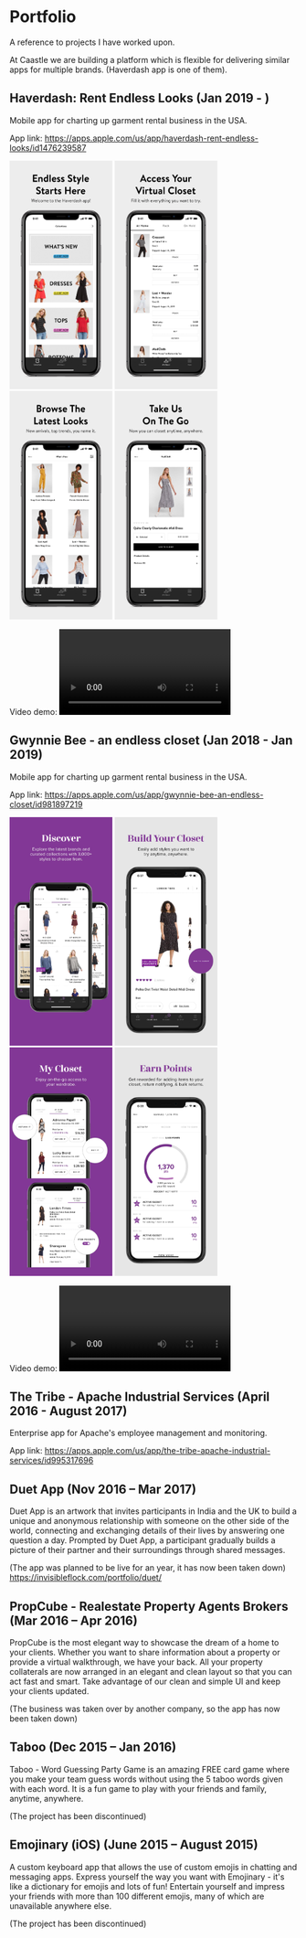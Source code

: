# Portfolio
A reference to projects I have worked upon.

At Caastle we are building a platform which is flexible for delivering similar apps for multiple brands. (Haverdash app is one of them).

## Haverdash: Rent Endless Looks (Jan 2019 - )
Mobile app for charting up garment rental business in the USA.

App link: https://apps.apple.com/us/app/haverdash-rent-endless-looks/id1476239587

<img src="https://github.com/v-i-s-h-a-l/Portfolio/blob/master/Media/HD/HD1.jpg"
     alt=""
     height="400"
     width="180"/> <img src="https://github.com/v-i-s-h-a-l/Portfolio/blob/master/Media/HD/HD2.jpg"
     alt=""
     height="400"
     width="180"/> <img src="https://github.com/v-i-s-h-a-l/Portfolio/blob/master/Media/HD/HD3.jpg"
     alt=""
     height="400"
     width="180"/> <img src="https://github.com/v-i-s-h-a-l/Portfolio/blob/master/Media/HD/HD4.jpg"
     alt=""
     height="400"
     width="180"/>

Video demo:
![Haverdash Video](https://github.com/v-i-s-h-a-l/Portfolio/blob/master/Media/HD/HDVid1.MP4)

## Gwynnie Bee - an endless closet (Jan 2018 - Jan 2019)
Mobile app for charting up garment rental business in the USA.

App link: https://apps.apple.com/us/app/gwynnie-bee-an-endless-closet/id981897219

<img src="https://github.com/v-i-s-h-a-l/Portfolio/blob/master/Media/GB/GB1.jpg"
     alt=""
     height="400"
     width="180"/> <img src="https://github.com/v-i-s-h-a-l/Portfolio/blob/master/Media/GB/GB2.jpg"
     alt=""
     height="400"
     width="180"/> <img src="https://github.com/v-i-s-h-a-l/Portfolio/blob/master/Media/GB/GB3.jpg"
     alt=""
     height="400"
     width="180"/> <img src="https://github.com/v-i-s-h-a-l/Portfolio/blob/master/Media/GB/GB4.jpg"
     alt=""
     height="400"
     width="180"/>

Video demo:
![Gwynnie Bee Video](https://github.com/v-i-s-h-a-l/Portfolio/blob/master/Media/GB/GBVid1.MP4)


## The Tribe - Apache Industrial Services (April 2016 - August 2017)
Enterprise app for Apache's employee management and monitoring.

App link: https://apps.apple.com/us/app/the-tribe-apache-industrial-services/id995317696


## Duet App (Nov 2016 – Mar 2017) 
Duet App is an artwork that invites participants in India and the UK to build a unique and anonymous relationship with someone on the other side of the world, connecting and exchanging details of their lives by answering one question a day. Prompted by Duet App, a participant gradually builds a picture of their partner and their surroundings through shared messages. 

(The app was planned to be live for an year, it has now been taken down)
https://invisibleflock.com/portfolio/duet/


## PropCube - Realestate Property Agents Brokers (Mar 2016 – Apr 2016)
PropCube is the most elegant way to showcase the dream of a home to your clients. Whether you want to share information about a property or provide a virtual walkthrough, we have your back. All your property collaterals are now arranged in an elegant and clean layout so that you can act fast and smart. Take advantage of our clean and simple UI and keep your clients updated.

(The business was taken over by another company, so the app has now been taken down)


## Taboo (Dec 2015 – Jan 2016)
Taboo - Word Guessing Party Game is an amazing FREE card game where you make your team guess words without using the 5 taboo words given with each word. It is a fun game to play with your friends and family, anytime, anywhere.

(The project has been discontinued)


## Emojinary (iOS) (June 2015 – August 2015)
A custom keyboard app that allows the use of custom emojis in chatting and messaging apps. Express yourself the way you want with Emojinary - it's like a dictionary for emojis and lots of fun! Entertain yourself and impress your friends with more than 100 different emojis, many of which are unavailable anywhere else.

(The project has been discontinued)
